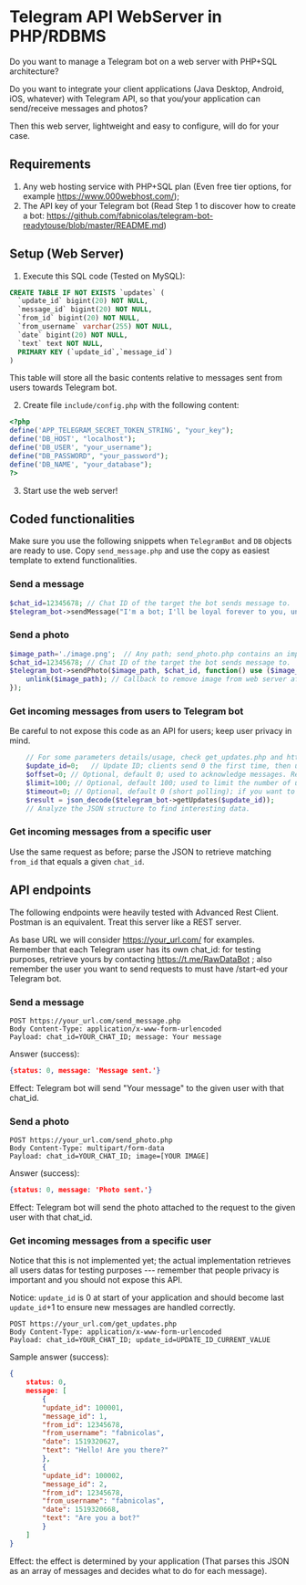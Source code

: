 # Telegram API WebServer in PHP/RDBMS
Do you want to manage a Telegram bot on a web server with PHP+SQL architecture?

Do you want to integrate your client applications (Java Desktop, Android, iOS, whatever) with Telegram API, so that you/your application can send/receive messages and photos?

Then this web server, lightweight and easy to configure, will do for your case.

## Requirements
1. Any web hosting service with PHP+SQL plan (Even free tier options, for example https://www.000webhost.com/);
2. The API key of your Telegram bot (Read Step 1 to discover how to create a bot: https://github.com/fabnicolas/telegram-bot-readytouse/blob/master/README.md)

## Setup (Web Server)
1. Execute this SQL code (Tested on MySQL):
```sql
CREATE TABLE IF NOT EXISTS `updates` (
  `update_id` bigint(20) NOT NULL,
  `message_id` bigint(20) NOT NULL,
  `from_id` bigint(20) NOT NULL,
  `from_username` varchar(255) NOT NULL,
  `date` bigint(20) NOT NULL,
  `text` text NOT NULL,
  PRIMARY KEY (`update_id`,`message_id`)
)
```
This table will store all the basic contents relative to messages sent from users towards Telegram bot.

2. Create file `include/config.php` with the following content:
```php
<?php
define('APP_TELEGRAM_SECRET_TOKEN_STRING', "your_key");
define('DB_HOST', "localhost");
define('DB_USER', "your_username");
define("DB_PASSWORD", "your_password");
define('DB_NAME', "your_database");
?>
```

3. Start use the web server!

## Coded functionalities
Make sure you use the following snippets when `TelegramBot` and `DB` objects are ready to use.
Copy `send_message.php` and use the copy as easiest template to extend functionalities.

### Send a message
```php
$chat_id=12345678; // Chat ID of the target the bot sends message to.
$telegram_bot->sendMessage("I'm a bot; I'll be loyal forever to you, unless you make me crash.", $chat_id);
```

### Send a photo
```php
$image_path='./image.png';  // Any path; send_photo.php contains an implementation to handle images sent by user
$chat_id=12345678; // Chat ID of the target the bot sends message to.
$telegram_bot->sendPhoto($image_path, $chat_id, function() use ($image_path){
	unlink($image_path); // Callback to remove image from web server after you sent it.
});
```

### Get incoming messages from users to Telegram bot
Be careful to not expose this code as an API for users; keep user privacy in mind.
```php
    // For some parameters details/usage, check get_updates.php and https://core.telegram.org/bots/api#getting-updates.
    $update_id=0;   // Update ID; clients send 0 the first time, then uses last possible number.
    $offset=0; // Optional, default 0; used to acknowledge messages. Read Telegram API for details.
    $limit=100; // Optional, default 100; used to limit the number of updates handled at the same time.
    $timeout=0; // Optional, default 0 (short polling); if you want to use long polling, set a value >0.
    $result = json_decode($telegram_bot->getUpdates($update_id));
    // Analyze the JSON structure to find interesting data.
```

### Get incoming messages from a specific user
Use the same request as before; parse the JSON to retrieve matching `from_id` that equals a given `chat_id`.


## API endpoints
The following endpoints were heavily tested with Advanced Rest Client. Postman is an equivalent. Treat this server like a REST server.

As base URL we will consider https://your_url.com/ for examples.
Remember that each Telegram user has its own chat_id: for testing purposes, retrieve yours by contacting https://t.me/RawDataBot ; also remember the user you want to send requests to must have /start-ed your Telegram bot.

### Send a message
```
POST https://your_url.com/send_message.php
Body Content-Type: application/x-www-form-urlencoded
Payload: chat_id=YOUR_CHAT_ID; message: Your message
```
Answer (success):
```json
{status: 0, message: 'Message sent.'}
```
Effect: Telegram bot will send "Your message" to the given user with that chat_id.

### Send a photo
```
POST https://your_url.com/send_photo.php
Body Content-Type: multipart/form-data
Payload: chat_id=YOUR_CHAT_ID; image=[YOUR IMAGE]
```
Answer (success):
```json
{status: 0, message: 'Photo sent.'}
```
Effect: Telegram bot will send the photo attached to the request to the given user with that chat_id.

### Get incoming messages from a specific user
Notice that this is not implemented yet; the actual implementation retrieves all users datas for testing purposes --- remember that people privacy is important and you should not expose this API.

Notice: `update_id` is 0 at start of your application and should become last `update_id`+1 to ensure new messages are handled correctly.
```
POST https://your_url.com/get_updates.php
Body Content-Type: application/x-www-form-urlencoded
Payload: chat_id=YOUR_CHAT_ID; update_id=UPDATE_ID_CURRENT_VALUE
```
Sample answer (success):
```json
{
    status: 0, 
    message: [
        {
        "update_id": 100001,
        "message_id": 1,
        "from_id": 12345678,
        "from_username": "fabnicolas",
        "date": 1519320627,
        "text": "Hello! Are you there?"
        },
        {
        "update_id": 100002,
        "message_id": 2,
        "from_id": 12345678,
        "from_username": "fabnicolas",
        "date": 1519320668,
        "text": "Are you a bot?"
        }
    ]
}
```
Effect: the effect is determined by your application (That parses this JSON as an array of messages and decides what to do for each message).